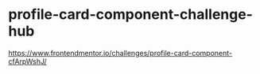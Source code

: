 # profile-card-component-challenge-hub
https://www.frontendmentor.io/challenges/profile-card-component-cfArpWshJ/
